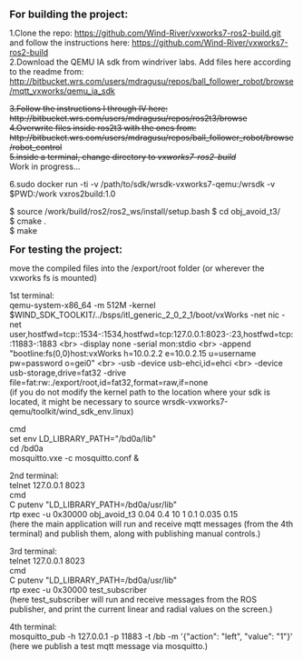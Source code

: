 <b style="font-size:18px;">For building the project:</b>

1.Clone the repo: https://github.com/Wind-River/vxworks7-ros2-build.git<br>
and follow the instructions here: https://github.com/Wind-River/vxworks7-ros2-build<br>
2.Download the QEMU IA sdk from windriver labs. Add files here according to the readme from: http://bitbucket.wrs.com/users/mdragusu/repos/ball_follower_robot/browse/mqtt_vxworks/qemu_ia_sdk <br>
<div style="text-decoration: line-through;">3.Follow the instructions I through IV here: http://bitbucket.wrs.com/users/mdragusu/repos/ros2t3/browse<br>
4.Overwrite files inside ros2t3 with the ones from: http://bitbucket.wrs.com/users/mdragusu/repos/ball_follower_robot/browse/robot_control<br>
5.inside a terminal, change directory to <i>vxworks7-ros2-build</i><br>
</div>
Work in progress...

6.sudo docker run -ti -v /path/to/sdk/wrsdk-vxworks7-qemu:/wrsdk -v $PWD:/work vxros2build:1.0 <br>
<div>$ source /work/build/ros2/ros2_ws/install/setup.bash
$ cd obj_avoid_t3/ <br>
$ cmake . <br>
$ make <br>
</div>

<b style="font-size:18px;">For testing the project:</b>

move the compiled files into the /export/root folder (or wherever the vxworks fs is mounted)

1st terminal:<br>
qemu-system-x86_64 -m 512M  -kernel $WIND_SDK_TOOLKIT/../bsps/itl_generic_2_0_2_1/boot/vxWorks -net nic  -net user,hostfwd=tcp::1534-:1534,hostfwd=tcp:127.0.0.1:8023-:23,hostfwd=tcp::11883-:1883 \<br>
-display none -serial mon:stdio \<br>
-append "bootline:fs(0,0)host:vxWorks h=10.0.2.2 e=10.0.2.15 u=username pw=password o=gei0" \<br>
-usb -device usb-ehci,id=ehci  \<br>
-device usb-storage,drive=fat32 -drive file=fat:rw:./export/root,id=fat32,format=raw,if=none<br>
(if you do not modify the kernel path to the location where your sdk is located, it might be necessary to source wrsdk-vxworks7-qemu/toolkit/wind_sdk_env.linux)<br>

cmd<br>
set env LD_LIBRARY_PATH="/bd0a/lib"<br>
cd /bd0a<br>
mosquitto.vxe -c mosquitto.conf &<br>

2nd terminal:<br>
telnet 127.0.0.1 8023<br>
cmd<br>
C putenv "LD_LIBRARY_PATH=/bd0a/usr/lib"<br>
rtp exec -u 0x30000 obj_avoid_t3 0.04 0.4 10 1 0.1 0.035 0.15<br>
(here the main application will run and receive mqtt messages (from the 4th terminal) and publish them, along with publishing manual controls.)<br>

3rd terminal:<br>
telnet 127.0.0.1 8023<br>
cmd<br>
C putenv "LD_LIBRARY_PATH=/bd0a/usr/lib"<br>
rtp exec -u 0x30000 test_subscriber<br>
(here test_subscriber will run and receive messages from the ROS publisher, and print the current linear and radial values on the screen.)<br>

4th terminal:<br>
mosquitto_pub -h 127.0.0.1 -p 11883 -t /bb -m '{"action": "left", "value": "1"}'<br>
(here we publish a test mqtt message via mosquitto.)
